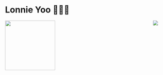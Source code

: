 # Lonnie Yoo 👨🏻‍💻

<!--
**ByeongjooYoo/ByeongjooYoo** is a ✨ _special_ ✨ repository because its `README.md` (this file) appears on your GitHub profile.

Here are some ideas to get you started:

- 🔭 I’m currently working on ...
- 🌱 I’m currently learning ...
- 👯 I’m looking to collaborate on ...
- 🤔 I’m looking for help with ...
- 💬 Ask me about ...
- 📫 How to reach me: ...
- 😄 Pronouns: ...
- ⚡ Fun fact: ...
-->

<img align='left' src="https://github-readme-stats.vercel.app/api?username=ByeongjooYoo" height="165">
<img align='right' src="http://mazassumnida.wtf/api/v2/generate_badge?boj=yoobj17">
